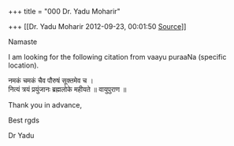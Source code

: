 +++
title = "000 Dr. Yadu Moharir"

+++
[[Dr. Yadu Moharir	2012-09-23, 00:01:50 [Source](https://groups.google.com/g/bvparishat/c/L2n2SmHlvvI)]]



Namaste

  

I am looking for the following citation from vaayu puraaNa (specific location).  

  

नमकं चमकं चैव पौरुषं सूक्तमेव च ।  
नित्यं त्रयं प्रयुंजानः ब्रह्मलोके महीयते ॥ वायुपुराण ॥  
  
Thank you in advance,  
  
Best rgds  
  
Dr Yadu  

